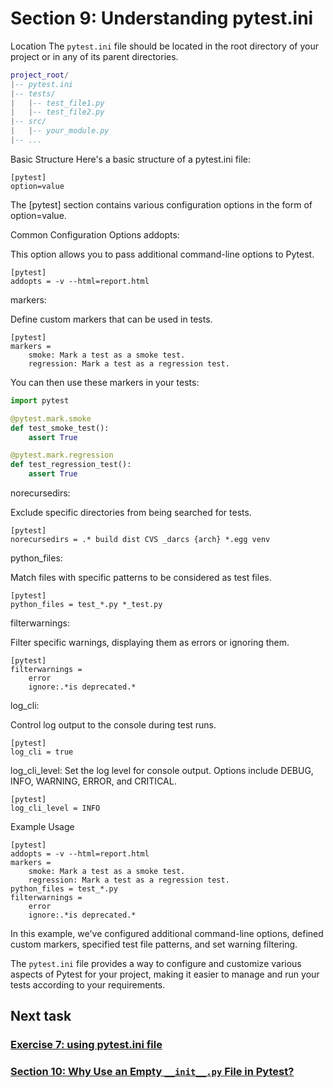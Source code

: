 # Section 9: Understanding pytest.ini
Location
The `pytest.ini` file should be located in the root directory of your project or in any of its parent directories.

```lua
project_root/
|-- pytest.ini
|-- tests/
|   |-- test_file1.py
|   |-- test_file2.py
|-- src/
|   |-- your_module.py
|-- ...
```

Basic Structure
Here's a basic structure of a pytest.ini file:

```plaintext
[pytest]
option=value
```
The [pytest] section contains various configuration options in the form of option=value.

Common Configuration Options
addopts:

This option allows you to pass additional command-line options to Pytest.

```plaintext
[pytest]
addopts = -v --html=report.html
```
markers:

Define custom markers that can be used in tests.

```plaintext
[pytest]
markers =
    smoke: Mark a test as a smoke test.
    regression: Mark a test as a regression test.
```
You can then use these markers in your tests:

```python
import pytest

@pytest.mark.smoke
def test_smoke_test():
    assert True

@pytest.mark.regression
def test_regression_test():
    assert True
```
norecursedirs:

Exclude specific directories from being searched for tests.

```plaintext
[pytest]
norecursedirs = .* build dist CVS _darcs {arch} *.egg venv
```
python_files:

Match files with specific patterns to be considered as test files.

```plaintext
[pytest]
python_files = test_*.py *_test.py
```
filterwarnings:

Filter specific warnings, displaying them as errors or ignoring them.

```plaintext
[pytest]
filterwarnings =
    error
    ignore:.*is deprecated.*
```
log_cli:

Control log output to the console during test runs.

```plaintext
[pytest]
log_cli = true
```
log_cli_level:
Set the log level for console output. Options include DEBUG, INFO, WARNING, ERROR, and CRITICAL.

```plaintext
[pytest]
log_cli_level = INFO
```
Example Usage
```plaintext
[pytest]
addopts = -v --html=report.html
markers =
    smoke: Mark a test as a smoke test.
    regression: Mark a test as a regression test.
python_files = test_*.py
filterwarnings =
    error
    ignore:.*is deprecated.*
```
In this example, we've configured additional command-line options, defined custom markers, specified test file patterns, and set warning filtering.

The `pytest.ini` file provides a way to configure and customize various aspects of Pytest for your project, making it easier to manage and run your tests according to your requirements.

## Next task
### [Exercise 7: using pytest.ini file][1]
### [Section 10: Why Use an Empty `__init__.py` File in Pytest?][2]

[1]: ../pytest_exercises/07_pytest_ini.md
[2]: 10_init_file.md
